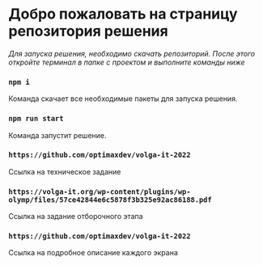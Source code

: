 # Добро пожаловать на страницу репозитория решения

 _Для запуска решения, необходимо скачать репозиторий. После этого откройте терминал в папке с проектом и выполните команды ниже_

### `npm i`

Команда скачает все необходимые пакеты для запуска решения.

### `npm run start`

Команда запустит решение. 

### ```https://github.com/optimaxdev/volga-it-2022```

Ссылка на техническое задание

### ```https://volga-it.org/wp-content/plugins/wp-olymp/files/57ce42844e6c5878f3b325e92ac86188.pdf```

Ссылка на задание отборочного этапа

### ```https://github.com/optimaxdev/volga-it-2022```

Ссылка на подробное описание каждого экрана

